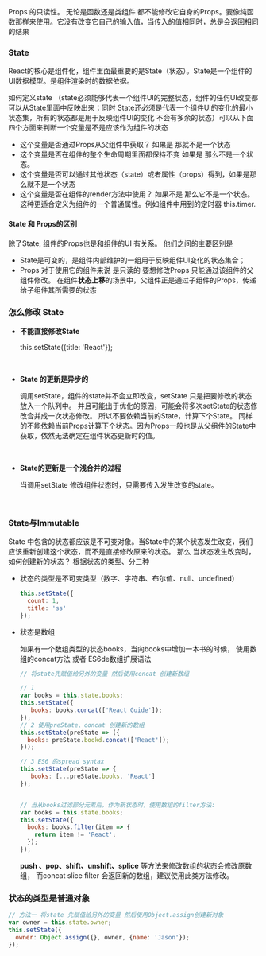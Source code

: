 Props 的只读性。 无论是函数还是类组件 都不能修改它自身的Props。要像纯函数那样来使用。它没有改变它自己的输入值，当传入的值相同时，总是会返回相同的结果



### State 

React的核心是组件化，组件里面最重要的是State（状态）。State是一个组件的UI数据模型。是组件渲染时的数据依据。

如何定义state （state必须能够代表一个组件UI的完整状态，组件的任何UI改变都可以从State里面中反映出来；同时 State还必须是代表一个组件UI的变化的最小状态集，所有的状态都是用于反映组件UI的变化 不会有多余的状态）可以从下面四个方面来判断一个变量是不是应该作为组件的状态

* 这个变量是否通过Props从父组件中获取？ 如果是 那就不是一个状态
* 这个变量是否在组件的整个生命周期里面都保持不变 如果是 那么不是一个状态。
* 这个变量是否可以通过其他状态（state）或者属性（props）得到，如果是那么就不是一个状态
* 这个变量是否在组件的render方法中使用？ 如果不是 那么它不是一个状态。这种更适合定义为组件的一个普通属性。例如组件中用到的定时器 this.timer.




#### State 和 Props的区别

除了State, 组件的Props也是和组件的UI 有关系。 他们之间的主要区别是 

* State是可变的，是组件内部维护的一组用于反映组件UI变化的状态集合；
* Props 对于使用它的组件来说 是只读的 要想修改Props 只能通过该组件的父组件修改。 在组件**状态上移**的场景中，父组件正是通过子组件的Props，传递给子组件其所需要的状态



### 怎么修改 State 

* **不能直接修改State**

  this.setState({title: 'React'});

  ​

* **State 的更新是异步的**

  调用setState，组件的state并不会立即改变，setState 只是把要修改的状态放入一个队列中。 并且可能出于优化的原因，可能会将多次setState的状态修改合并成一次状态修改。 所以不要依赖当前的State，计算下个State。 同样的不能依赖当前Props计算下个状态。因为Props一般也是从父组件的State中获取，依然无法确定在组件状态更新时的值。

  ​

* **State的更新是一个浅合并的过程**

  当调用setState 修改组件状态时，只需要传入发生改变的state。

  ​



### State与Immutable

State 中包含的状态都应该是不可变对象。当State中的某个状态发生改变，我们应该重新创建这个状态，而不是直接修改原来的状态。 那么 当状态发生改变时， 如何创建新的状态？ 根据状态的类型、分三种 

* 状态的类型是不可变类型（数字、字符串、布尔值、null、undefined）

  ```Javascript
  this.setState({
    count: 1,
    title: 'ss'
  });
  ```

* 状态是数组

  如果有一个数组类型的状态books，当向books中增加一本书的时候， 使用数组的concat方法 或者 ES6de数组扩展语法

  ```javascript
  // 将state先赋值给另外的变量 然后使用concat 创建新数组

  // 1 
  var books = this.state.books;
  this.setState({
     books: books.concat(['React Guide']); 
  });
  // 2 使用preState、concat 创建新的数组
  this.setState(preState => ({
    books: preState.bookd.concat(['React']);    
  }));

  // 3 ES6 的spread syntax
  this.setState(preState => {
     books: [...preState.books, 'React'] 
  });


  // 当从books过滤部分元素后，作为新状态时，使用数组的filter方法:
  var books = this.state.books;
  this.setState({
    books: books.filter(item => {
      return item != 'React';    
    });  
  });

  ```

  **push 、pop、shift、unshift、splice** 等方法来修改数组的状态会修改原数组， 而concat slice filter 会返回新的数组，建议使用此类方法修改。



### 状态的类型是普通对象 

```javascript
// 方法一 将state 先赋值给另外的变量 然后使用Object.assign创建新对象
var owner = this.state.owner;
this.setState({
  owner: Object.assign({}, owner, {name: 'Jason'});
});
```








